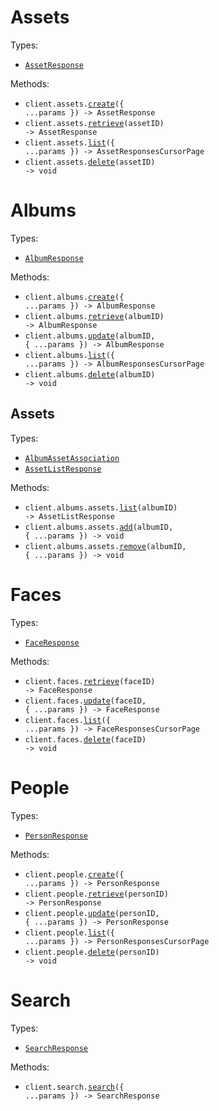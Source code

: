 # Assets

Types:

- <code><a href="./src/resources/assets.ts">AssetResponse</a></code>

Methods:

- <code title="post /api/assets">client.assets.<a href="./src/resources/assets.ts">create</a>({ ...params }) -> AssetResponse</code>
- <code title="get /api/assets/{asset_id}">client.assets.<a href="./src/resources/assets.ts">retrieve</a>(assetID) -> AssetResponse</code>
- <code title="get /api/assets">client.assets.<a href="./src/resources/assets.ts">list</a>({ ...params }) -> AssetResponsesCursorPage</code>
- <code title="delete /api/assets/{asset_id}">client.assets.<a href="./src/resources/assets.ts">delete</a>(assetID) -> void</code>

# Albums

Types:

- <code><a href="./src/resources/albums/albums.ts">AlbumResponse</a></code>

Methods:

- <code title="post /api/albums">client.albums.<a href="./src/resources/albums/albums.ts">create</a>({ ...params }) -> AlbumResponse</code>
- <code title="get /api/albums/{album_id}">client.albums.<a href="./src/resources/albums/albums.ts">retrieve</a>(albumID) -> AlbumResponse</code>
- <code title="patch /api/albums/{album_id}">client.albums.<a href="./src/resources/albums/albums.ts">update</a>(albumID, { ...params }) -> AlbumResponse</code>
- <code title="get /api/albums">client.albums.<a href="./src/resources/albums/albums.ts">list</a>({ ...params }) -> AlbumResponsesCursorPage</code>
- <code title="delete /api/albums/{album_id}">client.albums.<a href="./src/resources/albums/albums.ts">delete</a>(albumID) -> void</code>

## Assets

Types:

- <code><a href="./src/resources/albums/assets.ts">AlbumAssetAssociation</a></code>
- <code><a href="./src/resources/albums/assets.ts">AssetListResponse</a></code>

Methods:

- <code title="get /api/albums/{album_id}/assets">client.albums.assets.<a href="./src/resources/albums/assets.ts">list</a>(albumID) -> AssetListResponse</code>
- <code title="post /api/albums/{album_id}/assets">client.albums.assets.<a href="./src/resources/albums/assets.ts">add</a>(albumID, { ...params }) -> void</code>
- <code title="delete /api/albums/{album_id}/assets">client.albums.assets.<a href="./src/resources/albums/assets.ts">remove</a>(albumID, { ...params }) -> void</code>

# Faces

Types:

- <code><a href="./src/resources/faces.ts">FaceResponse</a></code>

Methods:

- <code title="get /api/faces/{face_id}">client.faces.<a href="./src/resources/faces.ts">retrieve</a>(faceID) -> FaceResponse</code>
- <code title="patch /api/faces/{face_id}">client.faces.<a href="./src/resources/faces.ts">update</a>(faceID, { ...params }) -> FaceResponse</code>
- <code title="get /api/faces">client.faces.<a href="./src/resources/faces.ts">list</a>({ ...params }) -> FaceResponsesCursorPage</code>
- <code title="delete /api/faces/{face_id}">client.faces.<a href="./src/resources/faces.ts">delete</a>(faceID) -> void</code>

# People

Types:

- <code><a href="./src/resources/people.ts">PersonResponse</a></code>

Methods:

- <code title="post /api/people">client.people.<a href="./src/resources/people.ts">create</a>({ ...params }) -> PersonResponse</code>
- <code title="get /api/people/{person_id}">client.people.<a href="./src/resources/people.ts">retrieve</a>(personID) -> PersonResponse</code>
- <code title="patch /api/people/{person_id}">client.people.<a href="./src/resources/people.ts">update</a>(personID, { ...params }) -> PersonResponse</code>
- <code title="get /api/people">client.people.<a href="./src/resources/people.ts">list</a>({ ...params }) -> PersonResponsesCursorPage</code>
- <code title="delete /api/people/{person_id}">client.people.<a href="./src/resources/people.ts">delete</a>(personID) -> void</code>

# Search

Types:

- <code><a href="./src/resources/search.ts">SearchResponse</a></code>

Methods:

- <code title="get /api/search">client.search.<a href="./src/resources/search.ts">search</a>({ ...params }) -> SearchResponse</code>
